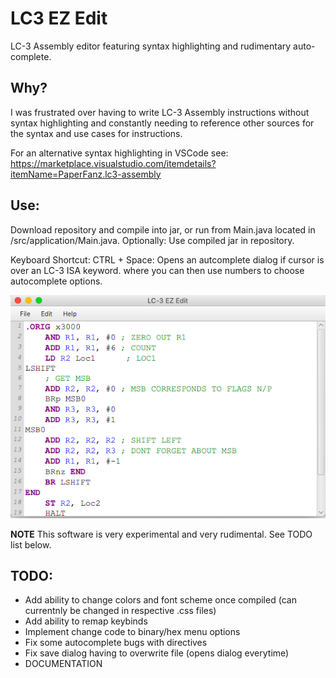 # LC3 EZ Edit
LC-3 Assembly editor featuring syntax highlighting and rudimentary auto-complete.

## Why?
I was frustrated over having to write LC-3 Assembly instructions without syntax highlighting and constantly needing to reference other  sources for the syntax and use cases for instructions. 

For an alternative syntax highlighting in VSCode see: https://marketplace.visualstudio.com/itemdetails?itemName=PaperFanz.lc3-assembly

## Use:
  Download repository and compile into jar, or run from Main.java located in /src/application/Main.java.
  Optionally: Use compiled jar in repository.
  
  Keyboard Shortcut:
    CTRL + Space: Opens an autcomplete dialog if cursor is over an LC-3 ISA keyword. where you can then use numbers to choose autocomplete      options.

![alt text](https://github.com/ctfloyd/LC3EzEdit/blob/master/Screen%20Shot%202019-04-10%20at%2010.20.18%20PM.png "Image of LC3 EZ Edit")

**NOTE**
This software is very experimental and very rudimental. See TODO list below.

    
## TODO:
  * Add ability to change colors and font scheme once compiled (can currentnly be changed in respective .css files)
  * Add ability to remap keybinds
  * Implement change code to binary/hex menu options
  * Fix some autocomplete bugs with directives
  * Fix save dialog having to overwrite file (opens dialog everytime)
  * DOCUMENTATION
